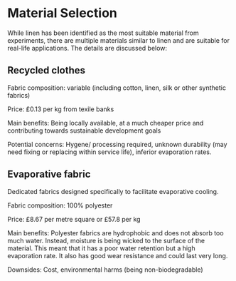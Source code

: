 # Material Selection

While linen has been identified as the most suitable material from experiments, there are multiple materials similar to linen and are suitable for real-life applications. The details are discussed below:

## Recycled clothes

Fabric composition: variable (including cotton, linen, silk or other synthetic fabrics)

Price: £0.13 per kg from texile banks

Main benefits: Being locally available, at a much cheaper price and contributing towards sustainable development goals 

Potential concerns: Hygene/ processing required, unknown durability (may need fixing or replacing within service life), inferior evaporation rates.

## Evaporative fabric

Dedicated fabrics designed specifically to facilitate evaporative cooling.

Fabric composition: 100% polyester

Price: £8.67 per metre square or £57.8 per kg

Main benefits: Polyester fabrics are hydrophobic and does not absorb too much water. Instead, moisture is being wicked to the surface of the material. This meant that it has a poor water retention but a high evaporation rate. It also has good wear resistance and could last very long.

Downsides: Cost, environmental harms (being non-biodegradable)
